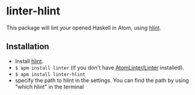 # linter-hlint

This package will lint your opened Haskell in Atom, using [hlint](http://community.haskell.org/~ndm/hlint/).

## Installation

* Install [hlint](http://community.haskell.org/~ndm/darcs/hlint/hlint.htm#installation).
* `$ apm install linter` (if you don't have [AtomLinter/Linter](https://github.com/AtomLinter/Linter) installed).
* `$ apm install linter-hlint`
* specify the path to hlint in the settings.  You can find the path by using "which hlint" in the terminal

